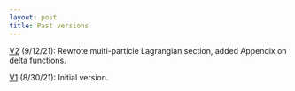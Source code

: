 ```yaml
---
layout: post
title: Past versions
---
```


[V2](./Relativity__A_Modern_Primer_v2.pdf) (9/12/21): Rewrote multi-particle Lagrangian section, added Appendix on delta functions.

[V1](./Relativity__A_Modern_Primer_v1.pdf) (8/30/21): Initial version.
